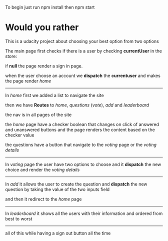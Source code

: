 To begin just run npm install then npm start

# Would you rather

This is a udacity project about choosing your best option from two options

The main page first checks if there is a user by checking **currentUser** in the store:

if **null** the page render a sign in page.

when the user choose an account we **dispatch** the **currentuser** and makes the page render *home*

--------------------------------------------------------------------------------------------------------
In *home* first we added a list to navigate the site

then we have **Routes** to *home*, *questions* (*vote*), *add* and *leaderboard* 

the nav is in all pages of the site

the *home* page have a checker boolean that changes on click of answered and unanswered buttons and the page renders the content based on the checker value

the questions have a button that navigate to the *voting* page or the *voting details*

----------------------------------------------------------------------------------------------------------
In *voting* page the user have two options to choose and it **dispatch** the new choice and render the *voting details* 

-----------------------------------------------------------------------------------------------------------
In *add* it allows the user to create the question and **dispatch** the new question by taking the value of the two inputs field

and then it redirect to the *home* page

----------------------------------------------------------------------------------------------------------
In *leaderboard*  it shows all the users with their information and ordered from best to worst

-----------------------------------------------------------------------------------------------------------

all of this while having a sign out button all the time
